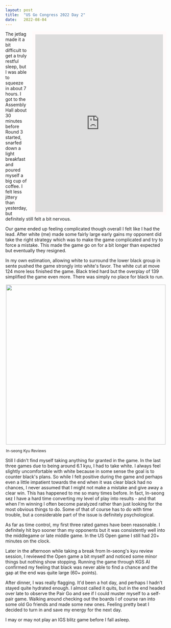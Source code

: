 ```yaml
---
layout: post
title:  "US Go Congress 2022 Day 2"
date:   2022-08-04
---
```


<iframe id="gokibitz-HkHTbQqac" src="https://gokibitz.com/kifu/HkHTbQqac"
style="width: 400px; min-height: 555px; max-height: 555px; display:
block; border: 10px solid snow; float: right; margin-left:
1em;"></iframe> <script src="https://gokibitz.com/embed/HkHTbQqac"></script>

The jetlag made it a bit difficult to get a truly restful sleep, but I
was able to squeeze in about 7 hours. I got to the Assembly Hall about
30 minutes before Round 3 started, snarfed down a light breakfast and
poured myself a big cup of coffee. I felt less jittery than yesterday,
but definitely still felt a bit nervous.

Our game ended up feeling complicated though overall I felt like I had
the lead. After white (me) made some fairly large early gains my
opponent did take the right strategy which was to make the game
complicated and try to force a mistake. This made the game go on for a
bit longer than expected but eventually they resigned.


In my own estimation, allowing white to surround the lower black
group in sente pushed the game strongly into white's favor. The white
cut at move 124 more less finished the game. Black tried hard but
the overplay of 139 simplified the game even more. There was
simply no place for black to run.

<div style="float:left; align: center; padding: 2px; margin-right: 1em;">
<image width="500"
src="http://swannodette.github.io/baduk/assets/images/inseong22_1.png"
/>
<p style="font-size: 12px; margin: 1em 0;">In-seong Kyu Reviews</p>
</div>

Still I didn't find myself taking anything for granted in the game. In
the last three games due to being around 6.1 kyu, I had to take white.
I always feel slightly uncomfortable with white because in some sense
the goal is to counter black's plans. So while I felt positive during the
game and perhaps even a little impatient towards the end when it was
clear black had no chances, I never assumed that I might not make a
mistake and give away a clear win. This has happened to me so many
times before. In fact, In-seong sez I have a hard time converting my
level of play into results - and that when I'm winning I often become
paralyzed rather than just looking for the most obvious things to
do. Some of that of course has to do with time trouble, but a
considerable part of the issue is definitely psychological.

As far as time control, my first three rated games have been reasonable.
I definitely hit byo sooner than my opponents but it was consistently well
into the middlegame or late middle game. In the US Open game I still had
20+ minutes on the clock.

Later in the afternoon while taking a break from In-seong's kyu review
session, I reviewed the Open game a bit myself and noticed some minor
things but nothing show stopping. Running the game through KGS AI
confirmed my feeling that black was never able to find a chance and
the gap at the end was quite large (60+ points).

After dinner, I was really flagging. It'd been a hot day, and perhaps
I hadn't stayed quite hydrated enough. I almost called it quits, but
in the end headed over late to observe the Pair Go and see if I could
muster myself to a self-pair game. Walking around checking out the boards
I of course ran into some old Go friends and made some new ones. Feeling
pretty beat I decided to turn in and save my energy for the next day.

I may or may not play an IGS blitz game before I fall asleep.